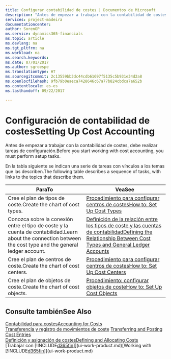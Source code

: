 ```yaml
---
title: Configurar contabilidad de costes | Documentos de Microsoft
description: "Antes de empezar a trabajar con la contabilidad de costes, debe realizar tareas de configuración."
services: project-madeira
documentationcenter: 
author: SorenGP
ms.service: dynamics365-financials
ms.topic: article
ms.devlang: na
ms.tgt_pltfrm: na
ms.workload: na
ms.search.keywords: 
ms.date: 07/01/2017
ms.author: sgroespe
ms.translationtype: HT
ms.sourcegitcommit: 2c13559bb3dc44cdb61697f5135c5b931e34d2a8
ms.openlocfilehash: 9fb79b0eaeca7428646c67a77b824cbdca7a652b
ms.contentlocale: es-es
ms.lasthandoff: 09/22/2017

---
```

# <a name="setting-up-cost-accounting"></a><span data-ttu-id="1edf6-103">Configuración de contabilidad de costes</span><span class="sxs-lookup"><span data-stu-id="1edf6-103">Setting Up Cost Accounting</span></span>
<span data-ttu-id="1edf6-104">Antes de empezar a trabajar con la contabilidad de costes, debe realizar tareas de configuración.</span><span class="sxs-lookup"><span data-stu-id="1edf6-104">Before you start working with cost accounting, you must perform setup tasks.</span></span>  

 <span data-ttu-id="1edf6-105">En la tabla siguiente se indican una serie de tareas con vínculos a los temas que las describen.</span><span class="sxs-lookup"><span data-stu-id="1edf6-105">The following table describes a sequence of tasks, with links to the topics that describe them.</span></span>

|<span data-ttu-id="1edf6-106">Para</span><span class="sxs-lookup"><span data-stu-id="1edf6-106">To</span></span>|<span data-ttu-id="1edf6-107">Vea</span><span class="sxs-lookup"><span data-stu-id="1edf6-107">See</span></span>|  
|--------|---------|  
|<span data-ttu-id="1edf6-108">Cree el plan de tipos de coste.</span><span class="sxs-lookup"><span data-stu-id="1edf6-108">Create the chart of cost types.</span></span>|[<span data-ttu-id="1edf6-109">Procedimiento para configurar centros de costes</span><span class="sxs-lookup"><span data-stu-id="1edf6-109">How to: Set Up Cost Types</span></span>](finance-how-to-set-up-cost-types.md)|  
|<span data-ttu-id="1edf6-110">Conozca sobre la conexión entre el tipo de coste y la cuenta de contabilidad.</span><span class="sxs-lookup"><span data-stu-id="1edf6-110">Learn about the connection between the cost type and the general ledger account.</span></span>|[<span data-ttu-id="1edf6-111">Definición de la relación entre los tipos de coste y las cuentas de contabilidad</span><span class="sxs-lookup"><span data-stu-id="1edf6-111">Defining the Relationship Between Cost Types and General Ledger Accounts</span></span>](finance-defining-the-relationship-between-cost-types-and-general-ledger-accounts.md)|  
|<span data-ttu-id="1edf6-112">Cree el plan de centros de coste.</span><span class="sxs-lookup"><span data-stu-id="1edf6-112">Create the chart of cost centers.</span></span>|[<span data-ttu-id="1edf6-113">Procedimiento para configurar centros de costes</span><span class="sxs-lookup"><span data-stu-id="1edf6-113">How to: Set Up Cost Centers</span></span>](finance-how-to-set-up-cost-centers.md)|  
|<span data-ttu-id="1edf6-114">Cree el plan de objetos de coste.</span><span class="sxs-lookup"><span data-stu-id="1edf6-114">Create the chart of cost objects.</span></span>|[<span data-ttu-id="1edf6-115">Procedimiento: configurar objetos de coste</span><span class="sxs-lookup"><span data-stu-id="1edf6-115">How to: Set Up Cost Objects</span></span>](finance-how-to-set-up-cost-objects.md)|  

## <a name="see-also"></a><span data-ttu-id="1edf6-116">Consulte también</span><span class="sxs-lookup"><span data-stu-id="1edf6-116">See Also</span></span>  
[<span data-ttu-id="1edf6-117">Contabilidad para costes</span><span class="sxs-lookup"><span data-stu-id="1edf6-117">Accounting for Costs</span></span>](finance-manage-cost-accounting.md)  
<span data-ttu-id="1edf6-118">[Transferencia y registro de movimientos de coste](finance-transfer-and-post-cost-entries.md) </span><span class="sxs-lookup"><span data-stu-id="1edf6-118">[Transferring and Posting Cost Entries](finance-transfer-and-post-cost-entries.md) </span></span>  
[<span data-ttu-id="1edf6-119">Definición y asignación de costes</span><span class="sxs-lookup"><span data-stu-id="1edf6-119">Defining and Allocating Costs</span></span>](finance-define-and-allocate-costs.md)  
<span data-ttu-id="1edf6-120">[Trabajar con [!INCLUDE[d365fin](includes/d365fin_md.md)]](ui-work-product.md)</span><span class="sxs-lookup"><span data-stu-id="1edf6-120">[Working with [!INCLUDE[d365fin](includes/d365fin_md.md)]](ui-work-product.md)</span></span>

